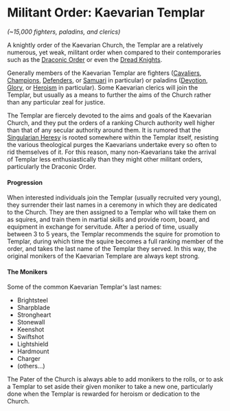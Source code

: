# Militant Order: Kaevarian Templar
*(~15,000 fighters, paladins, and clerics)*

A knightly order of the Kaevarian Church, the Templar are a relatively numerous, yet weak, militant order when compared to their contemporaries such as the [Draconic Order](../DraconicOrder/DraconicOrder.md) or even the [Dread Knights](./DreadKnights.md).

Generally members of the Kaevarian Templar are fighters ([Cavaliers](/Classes/Fighter/Cavalier.md), [Champions](/Classes/Fighter/Champion.md), [Defenders](/Classes/Fighter/Defender.md), or [Samuari](/Classes/Fighter/Samurai.md) in particular) or paladins ([Devotion](/Classes/Paladin/Devotion.md), [Glory](/Classes/Paladin/Glory.md), or [Heroism](/Classes/Paladin/Heroism.md) in particular). Some Kaevarian clerics will join the Templar, but usually as a means to further the aims of the Church rather than any particular zeal for justice.

The Templar are fiercely devoted to the aims and goals of the Kaevarian Church, and they put the orders of a ranking Church authority well higher than that of any secular authority around them. It is rumored that the [Singularian Heresy](/Religions/KaevarianChurch.md#singularian-heresy) is rooted somewhere within the Templar itself, resisting the various theological purges the Kaevarians undertake every so often to rid themselves of it. For this reason, many non-Kaevarians take the arrival of Templar less enthusiastically than they might other militant orders, particularly the Draconic Order.

#### Progression

When interested individuals join the Templar (usually recruited very young), they surrender their last names in a ceremony in which they are dedicated to the Church. They are then assigned to a Templar who will take them on as squires, and train them in martial skills and provide room, board, and equipment in exchange for servitude. After a period  of time, usually between 3 to 5 years, the Templar recommends the squire for promotion to Templar, during which time the squire becomes a full ranking member of the order, and takes the last name of the Templar they served. In this way, the original monikers of the Kaevarian Templare are always kept strong.

#### The Monikers

Some of the common Kaevarian Templar's last names:

* Brightsteel
* Sharpblade
* Strongheart
* Stonewall
* Keenshot
* Swiftshot
* Lightshield
* Hardmount
* Charger
* (others...)

The Pater of the Church is always able to add monikers to the rolls, or to ask a Templar to set aside their given moniker to take a new one, particularly done when the Templar is rewarded for heroism or dedication to the Church.
